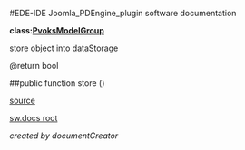#EDE-IDE Joomla_PDEngine_plugin
software documentation

**class:[PvoksModelGroup](../PvoksModelGroup.md)**



store object into dataStorage

@return bool

##public function store () 


[source](../../../site/models/groupModel.php)

[sw.docs root](../)

*created by documentCreator*

